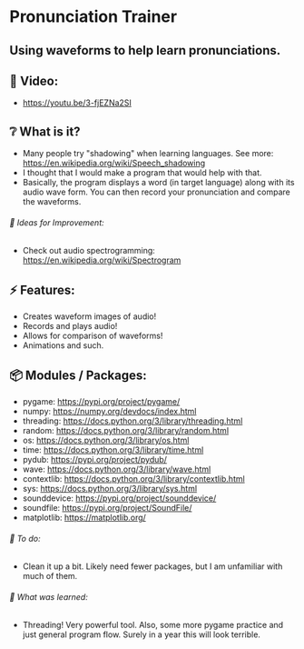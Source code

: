 # Pronunciation Trainer

## Using waveforms to help learn pronunciations.

## :cinema: Video:
* https://youtu.be/3-fjEZNa2SI

## :grey_question: What is it?
* Many people try "shadowing" when learning languages. See more: https://en.wikipedia.org/wiki/Speech_shadowing
* I thought that I would make a program that would help with that. 
* Basically, the program displays a word (in target language) along with its audio wave form. You can then record your pronunciation and compare the waveforms.

###### :seedling: Ideas for Improvement:
* Check out audio spectrogramming: https://en.wikipedia.org/wiki/Spectrogram
## :zap: Features:
* Creates waveform images of audio!
* Records and plays audio!
* Allows for comparison of waveforms!
* Animations and such.

## :package: Modules / Packages:
* pygame: https://pypi.org/project/pygame/
* numpy: https://numpy.org/devdocs/index.html
* threading: https://docs.python.org/3/library/threading.html
* random: https://docs.python.org/3/library/random.html
* os: https://docs.python.org/3/library/os.html
* time: https://docs.python.org/3/library/time.html
* pydub: https://pypi.org/project/pydub/
* wave: https://docs.python.org/3/library/wave.html
* contextlib: https://docs.python.org/3/library/contextlib.html
* sys: https://docs.python.org/3/library/sys.html
* sounddevice: https://pypi.org/project/sounddevice/
* soundfile: https://pypi.org/project/SoundFile/
* matplotlib: https://matplotlib.org/


###### :hammer: To do:
* Clean it up a bit. Likely need fewer packages, but I am unfamiliar with much of them.

###### :thought_balloon: What was learned:
* Threading! Very powerful tool. Also, some more pygame practice and just general program flow. Surely in a year this will look terrible.

